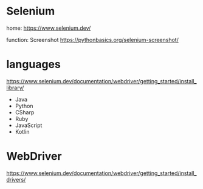 # Selenium
home: https://www.selenium.dev/

function: Screenshot https://pythonbasics.org/selenium-screenshot/

# languages
https://www.selenium.dev/documentation/webdriver/getting_started/install_library/
- Java
- Python
- CSharp
- Ruby
- JavaScript
- Kotlin

# WebDriver
https://www.selenium.dev/documentation/webdriver/getting_started/install_drivers/
